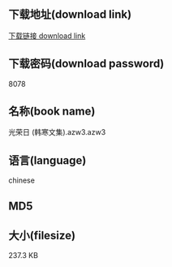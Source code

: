 ## 下载地址(download link)
[下载链接 download link](https://tutu365.netlify.app/?s=%E5%85%89%E8%8D%A3%E6%97%A5+%28%E9%9F%A9%E5%AF%92%E6%96%87%E9%9B%86%29.azw3)

## 下载密码(download password)
8078

## 名称(book name)
光荣日 (韩寒文集).azw3.azw3

## 语言(language)
chinese

## MD5


## 大小(filesize)
237.3 KB
